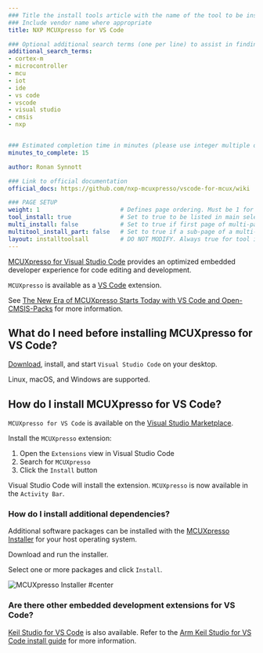 ```yaml
---
### Title the install tools article with the name of the tool to be installed
### Include vendor name where appropriate
title: NXP MCUXpresso for VS Code

### Optional additional search terms (one per line) to assist in finding the article
additional_search_terms:
- cortex-m
- microcontroller
- mcu
- iot
- ide
- vs code
- vscode
- visual studio
- cmsis
- nxp


### Estimated completion time in minutes (please use integer multiple of 5)
minutes_to_complete: 15

author: Ronan Synnott

### Link to official documentation
official_docs: https://github.com/nxp-mcuxpresso/vscode-for-mcux/wiki

### PAGE SETUP
weight: 1                       # Defines page ordering. Must be 1 for first (or only) page.
tool_install: true              # Set to true to be listed in main selection page, else false
multi_install: false            # Set to true if first page of multi-page article, else false
multitool_install_part: false   # Set to true if a sub-page of a multi-page article, else false
layout: installtoolsall         # DO NOT MODIFY. Always true for tool install articles
---
```

[MCUXpresso for Visual Studio Code](https://www.nxp.com/design/software/development-software/mcuxpresso-software-and-tools-/mcuxpresso-for-visual-studio-code:MCUXPRESSO-VSC) provides an optimized embedded developer experience for code editing and development.

`MCUXpresso` is available as a [VS Code](https://code.visualstudio.com/) extension.

See [The New Era of MCUXpresso Starts Today with VS Code and Open-CMSIS-Packs](https://www.nxp.com/company/blog/the-new-era-of-mcuxpresso-starts-today-with-vs-code-and-open-cmsis-packs:BL-THE-NEW-ERA-OF-MCUXPRESSO) for more information.


## What do I need before installing MCUXpresso for VS Code?

[Download](https://code.visualstudio.com/download), install, and start `Visual Studio Code` on your desktop.

Linux, macOS, and Windows are supported. 

## How do I install MCUXpresso for VS Code?

`MCUXpresso for VS Code` is available on the [Visual Studio Marketplace](https://marketplace.visualstudio.com/items?itemName=NXPSemiconductors.mcuxpresso).

Install the `MCUXpresso` extension: 

1. Open the `Extensions` view in Visual Studio Code
2. Search for `MCUXpresso`
3. Click the `Install` button

Visual Studio Code will install the extension. `MCUXpresso` is now available in the `Activity Bar`.

### How do I install additional dependencies?

Additional software packages can be installed with the [MCUXpresso Installer](https://github.com/nxp-mcuxpresso/vscode-for-mcux/wiki/Dependency-Installation) for your host operating system.

Download and run the installer. 

Select one or more packages and click `Install`. 

![MCUXpresso Installer #center](/install-guides/_images/MCUXpresso_Installer.png)

### Are there other embedded development extensions for VS Code?

[Keil Studio for VS Code](https://www.keil.arm.com/) is also available. Refer to the [Arm Keil Studio for VS Code install guide](/install-guides/keilstudio_vs/) for more information.



